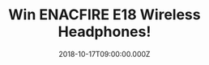 ---
campaign-uuid: "c-0c039502-877a-40f1-8934-5e32e2b12078"
type: "Preview"
category: "Technology"
date: "2018-10-17T09:00:00.000Z"
end-date: "2018-11-17T23:59:00.000Z"
disable-form: false
is_promoted: false
has_entry_page: true
title: "Win ENACFIRE E18 Wireless Headphones!"
competition-description: "<p>Have you ever had the headset cord drop off because of\
  \ moving the phone? Are you annoyed with the signal of wireless bluetooth earbuds\
  \ on and off? Search no further, EnacFire E18 wireless earbuds, is the right product\
  \ for you!</p><p>We have our hands on the coolest wireless headphones of the moment\
  \ for YOU!</p>\r\n<p>Want them? Click below for a chance to win!</p>"
hero-header: "Win ENACFIRE E18 Wireless Headphones!"
terms-confirmation: "N/A"
banner-img: "https://assets.expresslyapp.com/asset-fef89fa8-5e6d-4149-9556-e6a6713315a5.jpg"
logo-left-href: "aaa.nme.com"
logo-left-image: "https://assets.expresslyapp.com/asset-ec0076b1-3bee-419e-909c-5d3ba7eb9252.jpg"
logo-left-title: "NME AAA"
bg-image-hero: "https://assets.expresslyapp.com/asset-75191018-d7ca-414b-b89a-68979f070000.jpg"
bg-image-first: "https://assets.expresslyapp.com/asset-f2f58fcc-4c74-439c-bc81-9d81f54baa38.jpg"
section1-content: "</p>At ENACFIRE they are committed to provide people with the best\
  \ wireless audio products and build a totally wireless lifestyle! You don’t need\
  \ any skills to use E18 true wireless earbuds. They are easy to connect as they\
  \ are available for a connection whenever they are on unlike the traditional earbuds\
  \ which you have to click the power button to have them ready for connection.</p>\r\
  \n<p>A true and revolutionary wireless experience! If you can’t wait to listen your\
  \ favourite tunes anywhere, enter the form below for a chance to win and they could\
  \ be yours!</p>"
entry-title: "Win ENACFIRE E18 Wireless Headphones!"
entry-content: "Enter the draw to win ENACFIRE E18 Wireless Headphones by completing\
  \ the form below before 23:59 on 17th of November 2018."
has-winner: false
prize-description: "ENACFIRE E18 Wireless Headphones.\r\nAvailable for: iPhone X 8\
  \ 7 7plus 6 6 plus 6s 6s plus 5s 5c 5 SE ipod ipad iPhone; iPad Pro,iPad Air 2,\
  \ iPad Air, iPad mini 4, iPad mini 2; Samsung Galaxy S7 edge,Samsung Galaxy S6 edge,Samsung\
  \ Galaxy S6,Samsung Galaxy J3 ,Samsung Galaxy Note5,Samsung Galaxy Grand Prime,Samsung\
  \ Galaxy Note 4,Samsung Galaxy S7,Samsung Galaxy J1,Samsung Galaxy Prevail LTE ,Samsung\
  \ Galaxy Core Prime ,Samsung Galaxy S5 ,Samsung Galaxy Avant,Samsung Galaxy Note\
  \ 3; LG G5，LG V10, LG G4，LG G FLEX 2, LG G Pad,; LG G5，LG V10，LG G4，LG G FLEX 2;;\
  \ SONY Xperia X Performance,Xperia X,Xperia XA,Xperia Z5,Xperia Z5 Compact,Xperia\
  \ C4,Xperia M4 Aqua,Xperia Z3, Xperia Z4 Tablet,Xperia Z3 Tablet Compact,Xperia\
  \ Z2 Tablet; kindle fire etc."
special-conditions: "Multiple entries are allowed up to one every day.\r\nThis competition\
  \ is also available on: http://club.expressly.io/competitons/enacfire-e18-wireless-headphones"
---